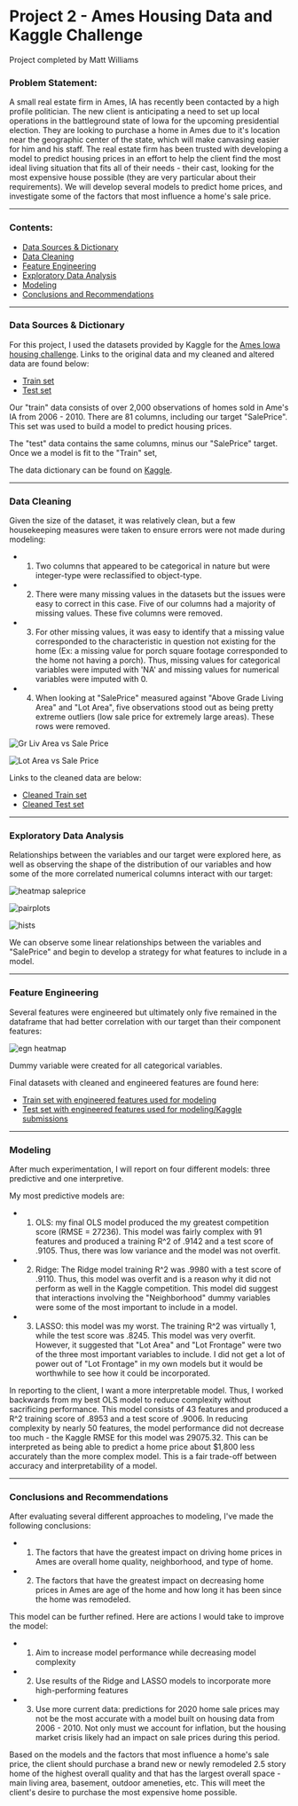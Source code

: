 # Project 2 - Ames Housing Data and Kaggle Challenge

Project completed by Matt Williams

### Problem Statement:

A small real estate firm in Ames, IA has recently been contacted by a high profile politician. The new client is anticipating a need to set up local operations in the battleground state of Iowa for the upcoming presidential election. They are looking to purchase a home in Ames due to it's location near the geographic center of the state, which will make canvasing easier for him and his staff. The real estate firm has been trusted with developing a model to predict housing prices in an effort to help the client find the most ideal living situation that fits all of their needs - their cast, looking for the most expensive house possible (they are very particular about their requirements). We will develop several models to predict home prices, and investigate some of the factors that most influence a home's sale price.

---

### Contents:
- [Data Sources & Dictionary](#Data_Sources)
- [Data Cleaning](#Data_Cleaning)
- [Feature Engineering](#Feature_Engineering)
- [Exploratory Data Analysis](#Exploratory_Data_Analysis)
- [Modeling](#Modeling)
- [Conclusions and Recommendations](#Conclusions_and_Recommendations)

---

### Data Sources & Dictionary

For this project, I used the datasets provided by Kaggle for the [Ames Iowa housing challenge](https://www.kaggle.com/c/dsi-us-12-project-2-regression-challenge/overview). Links to the original data and my cleaned and altered data are found below:

- [Train set](./datasets/train.csv)
- [Test set](./datasets/test.csv)


Our "train" data consists of over 2,000 observations of homes sold in Ame's IA from 2006 - 2010. There are 81 columns, including our target "SalePrice". This set was used to build a model to predict housing prices.

The "test" data contains the same columns, minus our "SalePrice" target. Once we a model is fit to the "Train" set,

The data dictionary can be found on [Kaggle](https://www.kaggle.com/c/dsi-us-12-project-2-regression-challenge/data).

---

### Data Cleaning

Given the size of the dataset, it was relatively clean, but a few housekeeping measures were taken to ensure errors were not made during modeling:

- 1) Two columns that appeared to be categorical in nature but were integer-type were reclassified to object-type.
- 2) There were many missing values in the datasets but the issues were easy to correct in this case. Five of our columns had a majority of missing values. These five columns were removed.
- 3) For other missing values, it was easy to identify that a missing value corresponded to the characteristic in question not existing for the home (Ex: a missing value for porch square footage corresponded to the home not having a porch). Thus, missing values for categorical variables were imputed with 'NA' and missing values for numerical variables were imputed with 0.
- 4) When looking at "SalePrice" measured against "Above Grade Living Area" and "Lot Area", five observations stood out as being pretty extreme outliers (low sale price for extremely large areas). These rows were removed.

![Gr Liv Area vs Sale Price](./graphs/grlivarea_saleprice.png)

![Lot Area vs Sale Price](./graphs/lotarea_saleprice.png)

Links to the cleaned data are below:
- [Cleaned Train set](./datasets/train_clean.csv)
- [Cleaned Test set](./datasets/test_clean.csv)

---

### Exploratory Data Analysis

Relationships between the variables and our target were explored here, as well as observing the shape of the distribution of our variables and how some of the more correlated numerical columns interact with our target:

![heatmap saleprice](./graphs/heatmap_saleprice.png)

![pairplots](./graphs/pairplots.png)

![hists](./graphs/hists.png)

We can observe some linear relationships between the variables and "SalePrice" and begin to develop a strategy for what features to include in a model.

---

### Feature Engineering

Several features were engineered but ultimately only five remained in the dataframe that had better correlation with our target than their component features:

![egn heatmap](./graphs/heatmap_saleprice_eng.png)

Dummy variable were created for all categorical variables.

Final datasets with cleaned and engineered features are found here:

- [Train set with engineered features used for modeling](./datasets/train_eng.csv)
- [Test set with engineered features used for modeling/Kaggle submissions](./datasets/test_eng.csv)

---

### Modeling

After much experimentation, I will report on four different models: three predictive and one interpretive.

My most predictive models are:

- 1) OLS: my final OLS model produced the my greatest competition score (RMSE = 27236). This model was fairly complex with 91 features and produced a training R^2 of .9142 and a test score of .9105. Thus, there was low variance and the model was not overfit.

- 2) Ridge: The Ridge model training R^2 was .9980 with a test score of .9110. Thus, this model was overfit and is a reason why it did not perform as well in the Kaggle competition. This model did suggest that interactions involving the "Neighborhood" dummy variables were some of the most important to include in a model.

- 3) LASSO: this model was my worst. The training R^2 was virtually 1, while the test score was .8245. This model was very overfit. However, it suggested that "Lot Area" and "Lot Frontage" were two of the three most important variables to include. I did not get a lot of power out of "Lot Frontage" in my own models but it would be worthwhile to see how it could be incorporated.

In reporting to the client, I want a more interpretable model. Thus, I worked backwards from my best OLS model to reduce complexity without sacrificing performance. This model consists of 43 features and produced a R^2 training score of .8953 and a test score of .9006. In reducing complexity by nearly 50 features, the model performance did not decrease too much - the Kaggle RMSE for this model was 29075.32. This can be interpreted as being able to predict a home price about $1,800 less accurately than the more complex model. This is a fair trade-off between accuracy and interpretability of a model.

---

### Conclusions and Recommendations

After evaluating several different approaches to modeling, I've made the following conclusions:

- 1) The factors that have the greatest impact on driving home prices in Ames are overall home quality, neighborhood, and type of home.
- 2) The factors that have the greatest impact on decreasing home prices in Ames are age of the home and how long it has been since the home was remodeled.

This model can be further refined. Here are actions I would take to improve the model:

- 1) Aim to increase model performance while decreasing model complexity
- 2) Use results of the Ridge and LASSO models to incorporate more high-performing features
- 3) Use more current data: predictions for 2020 home sale prices may not be the most accurate with a model built on housing data from 2006 - 2010. Not only must we account for inflation, but the housing market crisis likely had an impact on sale prices during this period.

Based on the models and the factors that most influence a home's sale price, the client should purchase a brand new or newly remodeled 2.5 story home of the highest overall quality and that has the largest overall space - main living area, basement, outdoor ameneties, etc. This will meet the client's desire to purchase the most expensive home possible.

